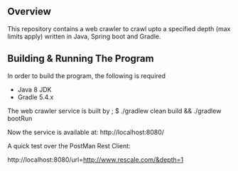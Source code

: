 ## Overview
This repository contains a web crawler to crawl upto a specified depth (max limits apply) written in Java, Spring boot and Gradle.

## Building & Running The Program
In order to build the program, the following is required

- Java 8 JDK
- Gradle 5.4.x

The web crawler service is built by ; 
$ ./gradlew clean build && ./gradlew bootRun

Now the service is available at:
http://localhost:8080/

A quick test over the PostMan Rest Client:

http://localhost:8080/url=http://www.rescale.com/&depth=1